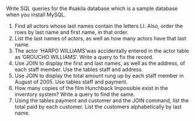 Write SQL queries for the #sakila database which is a
sample database when you install MySQL.

1. Find all actors whose last names contain the letters LI. Also, order the rows
by last name and first name, in that order.
2. List the last names of actors, as well as how many actors have that last name.
3. The actor ‘HARPO WILLIAMS’was accidentally entered in the actor table as
’GROUCHO WILLIAMS’. Write a query to fix the record.
4. Use JOIN to display the first and last names, as well as the address, of each
staff member. Use the tables staff and address.
5. Use JOIN to display the total amount rung up by each staff member in August
of 2005. Use tables staff and payment.
6. How many copies of the film Hunchback Impossible exist in the inventory
system? Write a query to find the same.
7. Using the tables payment and customer and the JOIN command, list the total
paid by each customer. List the customers alphabetically by last name.